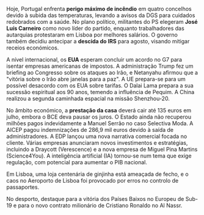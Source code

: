 Hoje, Portugal enfrenta **perigo máximo de incêndio** em quatro concelhos devido à subida das temperaturas, levando a avisos da DGS para cuidados redobrados com a saúde. No plano político, militantes do PS elegeram **José Luís Carneiro** como novo líder do partido, enquanto trabalhadores das autarquias protestaram em Lisboa por melhores salários. O governo também decidiu antecipar a **descida do IRS** para agosto, visando mitigar receios económicos.

A nível internacional, os **EUA** esperam concluir um acordo no G7 para isentar empresas americanas de impostos. A administração Trump fez um briefing ao Congresso sobre os ataques ao Irão, e Netanyahu afirmou que a "vitória sobre o Irão abre janelas para a paz". A UE prepara-se para um possível desacordo com os EUA sobre tarifas. O Dalai Lama prepara a sua sucessão espiritual aos 90 anos, temendo a influência de Pequim. A China realizou a segunda caminhada espacial na missão Shenzhou-20.

No âmbito económico, a **prestação da casa** deverá cair até 135 euros em julho, embora o BCE deva pausar os juros. O Estado ainda não recuperou milhões pagos indevidamente a Manuel Serrão no caso Selectiva Moda. A AICEP pagou indemnizações de 286,9 mil euros devido à saída de administradores. A EDP lançou uma nova narrativa comercial focada no cliente. Várias empresas anunciaram novos investimentos e estratégias, incluindo a Draycott (Verescence) e a nova empresa de Miguel Pina Martins (Science4You). A inteligência artificial (IA) tornou-se num tema que exige regulação, com potencial para aumentar o PIB nacional.

Em Lisboa, uma loja centenária de ginjinha está ameaçada de fecho, e o caos no Aeroporto de Lisboa foi provocado por erros no controlo de passaportes.

No desporto, destaque para a vitória dos Países Baixos no Europeu de Sub-19 e para o novo contrato milionário de Cristiano Ronaldo no Al Nassr.
